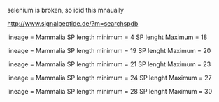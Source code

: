 selenium is broken, so idid this mnaually

http://www.signalpeptide.de/?m=searchspdb

lineage = Mammalia
SP length minimum = 4
SP lenght Maximum = 18

lineage = Mammalia
SP length minimum = 19
SP lenght Maximum = 20

lineage = Mammalia
SP length minimum = 21
SP lenght Maximum = 23

lineage = Mammalia
SP length minimum = 24
SP lenght Maximum = 27

lineage = Mammalia
SP length minimum = 28
SP lenght Maximum = 30



